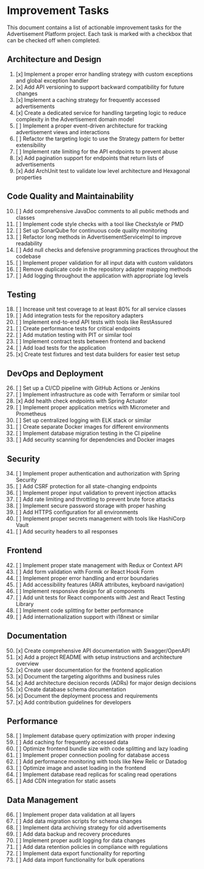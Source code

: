# Improvement Tasks

This document contains a list of actionable improvement tasks for the Advertisement Platform project. Each task is marked with a checkbox that can be checked off when completed.

## Architecture and Design

1. [x] Implement a proper error handling strategy with custom exceptions and global exception handler
2. [x] Add API versioning to support backward compatibility for future changes
3. [x] Implement a caching strategy for frequently accessed advertisements
4. [x] Create a dedicated service for handling targeting logic to reduce complexity in the Advertisement domain model
5. [ ] Implement a proper event-driven architecture for tracking advertisement views and interactions
6. [ ] Refactor the targeting logic to use the Strategy pattern for better extensibility
7. [ ] Implement rate limiting for the API endpoints to prevent abuse
8. [x] Add pagination support for endpoints that return lists of advertisements
9. [x] Add ArchUnit test to validate low level architecture and Hexagonal properties

## Code Quality and Maintainability

10. [ ] Add comprehensive JavaDoc comments to all public methods and classes
11. [ ] Implement code style checks with a tool like Checkstyle or PMD
12. [ ] Set up SonarQube for continuous code quality monitoring
13. [ ] Refactor long methods in AdvertisementServiceImpl to improve readability
14. [ ] Add null checks and defensive programming practices throughout the codebase
15. [ ] Implement proper validation for all input data with custom validators
16. [ ] Remove duplicate code in the repository adapter mapping methods
17. [ ] Add logging throughout the application with appropriate log levels

## Testing

18. [ ] Increase unit test coverage to at least 80% for all service classes
19. [ ] Add integration tests for the repository adapters
20. [ ] Implement end-to-end API tests with tools like RestAssured
21. [ ] Create performance tests for critical endpoints
22. [ ] Add mutation testing with PIT or similar tool
23. [ ] Implement contract tests between frontend and backend
24. [ ] Add load tests for the application
25. [x] Create test fixtures and test data builders for easier test setup

## DevOps and Deployment

26. [ ] Set up a CI/CD pipeline with GitHub Actions or Jenkins
27. [ ] Implement infrastructure as code with Terraform or similar tool
28. [x] Add health check endpoints with Spring Actuator
29. [ ] Implement proper application metrics with Micrometer and Prometheus
30. [ ] Set up centralized logging with ELK stack or similar
31. [ ] Create separate Docker images for different environments
32. [ ] Implement database migration testing in the CI pipeline
33. [ ] Add security scanning for dependencies and Docker images

## Security

34. [ ] Implement proper authentication and authorization with Spring Security
35. [ ] Add CSRF protection for all state-changing endpoints
36. [ ] Implement proper input validation to prevent injection attacks
37. [ ] Add rate limiting and throttling to prevent brute force attacks
38. [ ] Implement secure password storage with proper hashing
39. [ ] Add HTTPS configuration for all environments
40. [ ] Implement proper secrets management with tools like HashiCorp Vault
41. [ ] Add security headers to all responses

## Frontend

42. [ ] Implement proper state management with Redux or Context API
43. [ ] Add form validation with Formik or React Hook Form
44. [ ] Implement proper error handling and error boundaries
45. [ ] Add accessibility features (ARIA attributes, keyboard navigation)
46. [ ] Implement responsive design for all components
47. [ ] Add unit tests for React components with Jest and React Testing Library
48. [ ] Implement code splitting for better performance
49. [ ] Add internationalization support with i18next or similar

## Documentation

50. [x] Create comprehensive API documentation with Swagger/OpenAPI
51. [x] Add a project README with setup instructions and architecture overview
52. [x] Create user documentation for the frontend application
53. [x] Document the targeting algorithms and business rules
54. [x] Add architecture decision records (ADRs) for major design decisions
55. [x] Create database schema documentation
56. [x] Document the deployment process and requirements
57. [x] Add contribution guidelines for developers

## Performance

58. [ ] Implement database query optimization with proper indexing
59. [ ] Add caching for frequently accessed data
60. [ ] Optimize frontend bundle size with code splitting and lazy loading
61. [ ] Implement proper connection pooling for database access
62. [ ] Add performance monitoring with tools like New Relic or Datadog
63. [ ] Optimize image and asset loading in the frontend
64. [ ] Implement database read replicas for scaling read operations
65. [ ] Add CDN integration for static assets

## Data Management

66. [ ] Implement proper data validation at all layers
67. [ ] Add data migration scripts for schema changes
68. [ ] Implement data archiving strategy for old advertisements
69. [ ] Add data backup and recovery procedures
70. [ ] Implement proper audit logging for data changes
71. [ ] Add data retention policies in compliance with regulations
72. [ ] Implement data export functionality for reporting
73. [ ] Add data import functionality for bulk operations